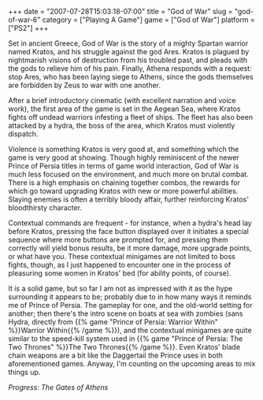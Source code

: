 +++
date = "2007-07-28T15:03:18-07:00"
title = "God of War"
slug = "god-of-war-6"
category = ["Playing A Game"]
game = ["God of War"]
platform = ["PS2"]
+++

Set in ancient Greece, God of War is the story of a mighty Spartan warrior named Kratos, and his struggle against the god Ares.  Kratos is plagued by nightmarish visions of destruction from his troubled past, and pleads with the gods to relieve him of his pain.  Finally, Athena responds with a request: stop Ares, who has been laying siege to Athens, since the gods themselves are forbidden by Zeus to war with one another.

After a brief introductory cinematic (with excellent narration and voice work), the first area of the game is set in the Aegean Sea, where Kratos fights off undead warriors infesting a fleet of ships.  The fleet has also been attacked by a hydra, the boss of the area, which Kratos must violently dispatch.

Violence is something Kratos is very good at, and something which the game is very good at showing.  Though highly reminiscent of the newer Prince of Persia titles in terms of game world interaction, God of War is much less focused on the environment, and much more on brutal combat.  There is a high emphasis on chaining together combos, the rewards for which go toward upgrading Kratos with new or more powerful abilities.  Slaying enemies is often a terribly bloody affair, further reinforcing Kratos' bloodthirsty character.

Contextual commands are frequent - for instance, when a hydra's head lay before Kratos, pressing the face button displayed over it initiates a special sequence where more buttons are prompted for, and pressing them correctly will yield bonus results, be it more damage, more upgrade points, or what have you.  These contextual minigames are not limited to boss fights, though, as I just happened to encounter one in the process of pleasuring some women in Kratos' bed (for ability points, of course).

It is a solid game, but so far I am not as impressed with it as the hype surrounding it appears to be; probably due to in how many ways it reminds me of Prince of Persia.  The gameplay for one, and the old-world setting for another; then there's the intro scene on boats at sea with zombies (sans Hydra, directly from {{% game "Prince of Persia: Warrior Within" %}}Warrior Within{{% /game %}}), and the contextual minigames are quite similar to the speed-kill system used in {{% game "Prince of Persia: The Two Thrones" %}}The Two Thrones{{% /game %}}.  Even Kratos' blade chain weapons are a bit like the Daggertail the Prince uses in both aforementioned games.  Anyway, I'm counting on the upcoming areas to mix things up.

<i>Progress: The Gates of Athens</i>